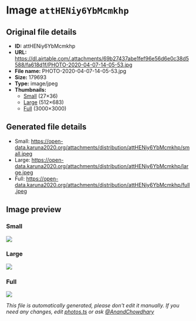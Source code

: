 # Image `attHENiy6YbMcmkhp`

## Original file details

- **ID:** attHENiy6YbMcmkhp
- **URL:** https://dl.airtable.com/.attachments/69b27437abe1fef96e56d6e0c38d5588/fa618d1f/PHOTO-2020-04-07-14-05-53.jpg
- **File name:** PHOTO-2020-04-07-14-05-53.jpg
- **Size:** 179693
- **Type:** image/jpeg
- **Thumbnails:**
  - [Small](https://dl.airtable.com/.attachmentThumbnails/f1b478a283a3093b92f74ca985b6cdeb/a83e405c) (27×36)
  - [Large](https://dl.airtable.com/.attachmentThumbnails/3aff74536a562b4122c625205b504909/eefb6a08) (512×683)
  - [Full](https://dl.airtable.com/.attachmentThumbnails/636057c1f6d68fb9beda3995b0ec0f3d/b42234d2) (3000×3000)

## Generated file details

- Small: https://open-data.karuna2020.org/attachments/distribution/attHENiy6YbMcmkhp/small.jpeg
- Large: https://open-data.karuna2020.org/attachments/distribution/attHENiy6YbMcmkhp/large.jpeg
- Full: https://open-data.karuna2020.org/attachments/distribution/attHENiy6YbMcmkhp/full.jpeg

## Image preview

### Small

![](https://open-data.karuna2020.org/attachments/distribution/attHENiy6YbMcmkhp/small.jpeg)

### Large

![](https://open-data.karuna2020.org/attachments/distribution/attHENiy6YbMcmkhp/large.jpeg)

### Full

![](https://open-data.karuna2020.org/attachments/distribution/attHENiy6YbMcmkhp/full.jpeg)

_This file is automatically generated, please don't edit it manually. If you need any changes, edit [photos.ts](/photos.ts) or ask [@AnandChowdhary](https://github.com/AnandChowdhary)_

